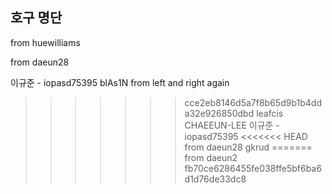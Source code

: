 ## 호구 명단

from huewilliams

from daeun28

이규준 - iopasd75395
blAs1N from left and right again

>>>>>>> cce2eb8146d5a7f8b65d9b1b4dda32e926850dbd
leafcis
CHAEEUN-LEE
이규준 - iopasd75395
<<<<<<< HEAD
from daeun28
gkrud
=======
from daeun2
>>>>>>> fb70ce6286455fe038ffe5bf6ba6d1d76de33dc8
